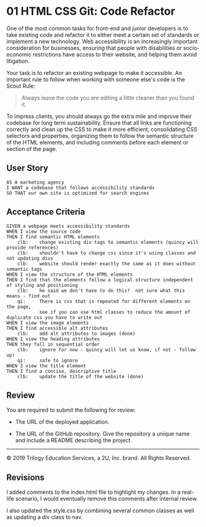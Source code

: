 # 01 HTML CSS Git: Code Refactor

One of the most common tasks for front-end and junior developers is to take existing code and refactor it to either meet a certain set of standards or implement a new technology. Web accessibility is an increasingly important consideration for businesses, ensuring that people with disabilities or socio-economic restrictions have access to their website, and helping them avoid litigation.

Your task is to refactor an existing webpage to make it accessible. An important rule to follow when working with someone else's code is the Scout Rule:

> Always leave the code you are editing a little cleaner than you found it.

To impress clients, you should always go the extra mile and improve their codebase for long term sustainability. Ensure that all links are functioning correctly and clean up the CSS to make it more efficient, consolidating CSS selectors and properties, organizing them to follow the semantic structure of the HTML elements, and including comments before each element or section of the page.

## User Story

```
AS A marketing agency
I WANT a codebase that follows accessibility standards
SO THAT our own site is optimized for search engines
```

## Acceptance Criteria

```
GIVEN a webpage meets accessibility standards
WHEN I view the source code
THEN I find semantic HTML elements
    clb:    change existing div tags to semantic elements (quincy will provide references)
    clb:    shouldn't have to change css since it's using classes and not updating divs
    clb:    website should render exactly the same as it does without semantic tags
WHEN I view the structure of the HTML elements
THEN I find that the elements follow a logical structure independent of styling and positioning
    clb:    he said we don't have to do this?  not sure what this means - find out
    qi:     There is css that is repeated for different elements on the page, 
            see if you can use html classes to reduce the amount of duplicate css you have to write out
WHEN I view the image elements
THEN I find accessible alt attributes
    clb:    add alt attributes to images (done)
WHEN I view the heading attributes
THEN they fall in sequential order
    clb:    ignore for now - quincy will let us know, if not - follow up!
    qi:     safe to ignore
WHEN I view the title element
THEN I find a concise, descriptive title
    clb:    update the title of the website (done)
```

## Review

You are required to submit the following for review:

* The URL of the deployed application.

* The URL of the GitHub repository. Give the repository a unique name and include a README describing the project.

- - -
© 2019 Trilogy Education Services, a 2U, Inc. brand. All Rights Reserved.


##  Revisions

I added comments to the index.html file to highlight my changes.  In a real-life scenario, I would eventually
remove this comments after internal review.

I also updated the style.css by combining several common classes as well as updating a div class to nav.
